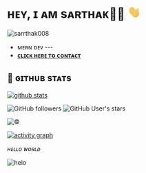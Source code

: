 
# ʜᴇʏ, ɪ ᴀᴍ sᴀʀᴛʜᴀᴋ👨‍💻  <img src="https://raw.githubusercontent.com/ABSphreak/ABSphreak/master/gifs/Hi.gif" width="30px"> 
  
 <p align="left"> <img src="https://komarev.com/ghpvc/?username=sarrthak008&label=Profile%20views&color=0e75b6&style=plastic" alt="sarrthak008" /> </p> 
  
 - ᴍᴇʀɴ ᴅᴇᴠ ---
 - **[ᴄʟɪᴄᴋ ʜᴇʀᴇ ᴛᴏ ᴄᴏɴᴛᴀᴄᴛ](https://wa.me/8459360294)** 
  
  
 ##  🐙 **ɢɪᴛʜᴜʙ sᴛᴀᴛs** 
  
 [![github stats](https://github-readme-stats.vercel.app/api?username=sarrthak008&show_icons=true&theme=radical)](https://github.com/sarrthak008) 
  
 ![GitHub followers](https://img.shields.io/github/followers/sarrthak008?color=aqua&label=Followers&style=for-the-badge) 
 ![GitHub User's stars](https://img.shields.io/github/stars/sarrthak008?affiliations=OWNER&color=aqua&style=for-the-badge) 
  
![©](https://user-images.githubusercontent.com/73097560/115834477-dbab4500-a447-11eb-908a-139a6edaec5c.gif) 


[![activity graph](https://github-readme-activity-graph.vercel.app/graph?username=sarrthak008&theme=github-compact-dimmed&custom_title=sᴀʀᴛʜᴀᴋ%20ᴀᴄᴛɪᴠɪᴛʏ%20Graph&hide_border=true)](https://github.com/ashutosh00710/github-readme-activity-graph)

  
 *ʜᴇʟʟᴏ ᴡᴏʀʟᴅ*

![helo](https://camo.githubusercontent.com/aa0f78fb4abd254489d6d99468b0883ee85b7d796c8e87f0eb981719946c2fba/68747470733a2f2f70726f66696c652d636f756e7465722e676c697463682e6d652f76697368616c303331362f636f756e742e7376673f) 


